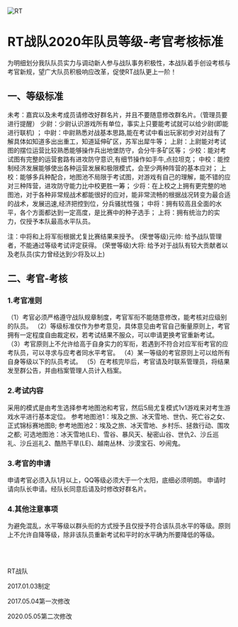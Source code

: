![RT](../assets/rt-level.png)


# RT战队2020年队员等级-考官考核标准
为明细划分我队队员实力与调动新人参与战队事务积极性，本战队着手创设考核与考官新规，望广大队员积极响应改革，促使RT战队更上一阶！

## 一、等级标准
未考：嘉宾以及未考成员请修改好群名片，并且不要随意修改群名片。（管理员要进行提醒）
少尉：少尉认识游戏所有单位，事实上只要能考试就可以给少尉(即能进行联机) ；
中尉：中尉熟悉对战基本思路,能在考试中看出玩家初步对对战有了解具体如知道多出出重工，知道延伸矿区，苏军出犀牛等；
上尉：上尉能对考试图的摆位运营比较熟悉能够操作兵出地堡防守，会分牛多矿区等；
少校：能对考试图有完整的运营套路有进攻防守意识,有细节操作如手牛,点拉坦克；
中校：能控制经济发展能够使出各种运营发展和极限模式，会至少两种阵营的基本应对；
上校：能够多兵种配合，地图池不局限于考试图，对游戏有自己的理解，能不错的应对三种阵营，进攻防守能力比中校更胜一筹；
少将：在上校之上拥有更完整的地图池，对于各种非常规战术都能很好的应对，能非常流畅的根据战况转变为最合适的战术，发展迅速,经济把控到位，分兵骚扰性强；
中将：拥有较高且全面的水平，各个方面都达到一定高度，是比赛中的种子选手；
上将：拥有统治力的实力，仅授予本队最高水平队员。

注：中将和上将军衔根据尤复比赛结果来授予。
(荣誉等级)元帅: 给予战队管理者，不能通过等级考试评定获得。
(荣誉等级)大将: 给予对于战队有较大贡献者以及老队员(实力曾经达到少将及以上)

## 二、考官-考核
### 1.考官准则
（1）考官必须严格遵守战队规章制度，考官军衔不能随意修改，能考核对应级别的队员。
（2）等级标准仅作为参考意见，具体意见由考官自己衡量原则上，考官拥有一定程度自由裁定权，若考试结果不服众，可以申请更换考官重新考试。
（3）考官原则上不允许给高于自身实力的军衔，若遇到不符合对应军衔考官的应考队员，可以寻求与应考者同水平考官。
（4）某一等级的考官原则上可以给所有自身等级以下的队员考试。
（5）在考核完毕后，考官请及时联系管理员，将结果发至群公告，并由档案管理人员计入档案。

### 2.考试内容
采用的模式是由考生选择参考地图池和考官，然后5局尤复模式1v1游戏来对考生游戏水平进行基本定位。
参考地图池1：埃及之旅、冰天雪地、世仇、死亡谷之女、正式锦标赛地图B;
参考地图池2：埃及之旅、冰天雪地、乡村乐、拯救行动、围攻之都;
可选地图池：冰天雪地(LE)、雪谷、暴风天、秘密山谷、世仇2、沙丘巡礼、沙丘巡礼2、酷热干旱(LE)、越南丛林、沙漠宝石、吵闹鬼。

### 3.考官的申请
申请考官必须入队1月以上，QQ等级必须大于一个太阳，底细必须明朗。
申请时请向队长申请。经队长同意后请及时修改好群名片。  

### 4.其他注意事项
为避免混乱，水平等级以群头衔的方式授予且仅授予符合该队员水平的等级。原则上不允许自降等级，除非该队员重新考试和平时的水平确为所要降低的等级。


<br><br>

RT战队

2017.01.03制定

2017.05.04第一次修改

2020.05.05第二次修改
